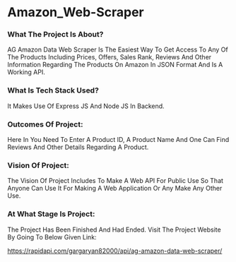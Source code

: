 # Amazon_Web-Scraper

### What The Project Is About?
AG Amazon Data Web Scraper Is The Easiest Way To Get Access To Any Of The Products Including Prices, Offers, Sales Rank, Reviews And Other Information Regarding The Products On Amazon In JSON Format And Is A Working API.

### What Is Tech Stack Used?
It Makes Use Of Express JS And Node JS In Backend.

### Outcomes Of Project:
Here In You Need To Enter A Product ID, A Product Name And One Can Find Reviews And Other Details Regarding A Product.

### Vision Of Project:
The Vision Of Project Includes To Make A Web API For Public Use So That Anyone Can Use It For Making A Web Application Or Any Make Any Other Use.

### At What Stage Is Project:
The Project Has Been Finished And Had Ended. Visit The Project Website By Going To Below Given Link:

https://rapidapi.com/gargaryan82000/api/ag-amazon-data-web-scraper/
